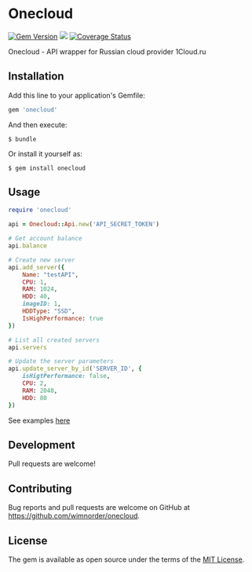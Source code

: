 # Onecloud
[![Gem Version](https://badge.fury.io/rb/onecloud.svg)](https://badge.fury.io/rb/onecloud)
![](http://ruby-gem-downloads-badge.herokuapp.com/onecloud?type=total)
[![Coverage Status](https://coveralls.io/repos/github/wimnorder/onecloud/badge.svg?branch=master)](https://coveralls.io/github/wimnorder/onecloud?branch=master)  

Onecloud - API wrapper for Russian cloud provider 1Cloud.ru  

## Installation

Add this line to your application's Gemfile:

```ruby
gem 'onecloud'
```

And then execute:

    $ bundle

Or install it yourself as:

    $ gem install onecloud

## Usage

```ruby
require 'onecloud'

api = Onecloud::Api.new('API_SECRET_TOKEN')  

# Get account balance
api.balance

# Create new server
api.add_server({
    Name: "testAPI",
    CPU: 1,
    RAM: 1024,
    HDD: 40,
    imageID: 1,
    HDDType: "SSD",
    IsHighPerformance: true
})

# List all created servers
api.servers

# Update the server parameters
api.update_server_by_id('SERVER_ID', {
    isHigtPerformance: false, 
    CPU: 2, 
    RAM: 2048, 
    HDD: 80
})
```
See examples [here](https://github.com/wimnorder/onecloud-examples)

## Development

Pull requests are welcome!

## Contributing

Bug reports and pull requests are welcome on GitHub at https://github.com/wimnorder/onecloud.

## License

The gem is available as open source under the terms of the [MIT License](http://opensource.org/licenses/MIT).


